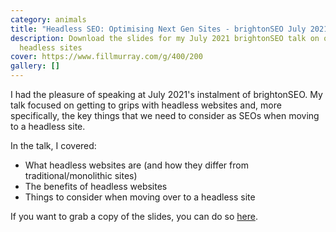 ```yaml
---
category: animals
title: "Headless SEO: Optimising Next Gen Sites - brightonSEO July 2021"
description: Download the slides for my July 2021 brightonSEO talk on optimising
  headless sites
cover: https://www.fillmurray.com/g/400/200
gallery: []
---
```

I had the pleasure of speaking at July 2021's instalment of brightonSEO. My talk focused on getting to grips with headless websites and, more specifically, the key things that we need to consider as SEOs when moving to a headless site. 

In the talk, I covered: 

* What headless websites are (and how they differ from traditional/monolithic sites)
* The benefits of headless websites
* Things to consider when moving over to a headless site

If you want to grab a copy of the slides, you can do so [here](https://www.slideshare.net/AlexWright84/headless-seo-optimising-next-gen-sites-brightonseo-2021).